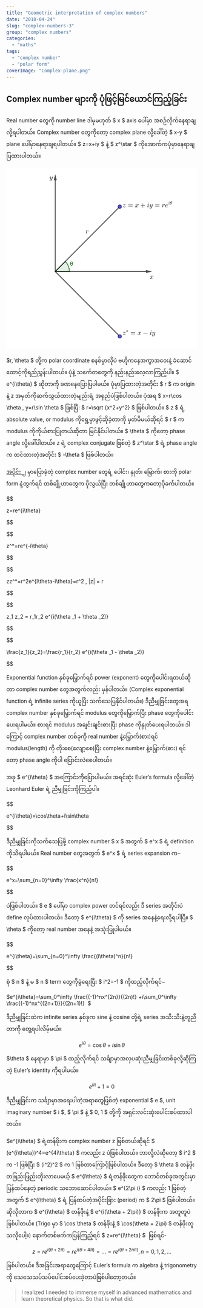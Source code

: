 ```yaml
---
title: "Geometric interpretation of complex numbers"
date: "2018-04-24"
slug: "complex-numbers-3"
group: "complex numbers"
categories:
  - "maths"
tags:
  - "complex number"
  - "polar form"
coverImage: "Complex-plane.png"
---
```


## Complex number များကို ပုံဖြင့်မြင်ယောင်ကြည့်ခြင်း

Real number တွေကို number line ဒါမှမဟုတ် $ x $ axis ပေါ်မှာ အစဉ်လိုက်နေရာချလို့ရပါတယ်။ Complex number တွေကိုတော့ complex plane လို့ခေါ်တဲ့ $ x-y $ plane ပေါ်မှာနေရာချရပါတယ်။ $ z=x+iy $ နဲ့ $ z^\star $ ကိုအောက်ကပုံမှာနေရာချပြထားပါတယ်။

![](images/Complex-plane.png)

$r, \theta $ တို့က polar coordinate စနစ်မှာလိုပဲ ဗဟိုကနေအကွာအဝေးနဲ့ ခံဆောင်ထောင့်ကိုရည်ညွှန်းပါတယ်။ ပုံနဲ့ သ​င်္ကေတတွေကို နည်းနည်းလေ့လာကြည့်ပါ။ $ e^{i\theta} $ ဆိုတာကို ခဏနေပြောပြပါမယ်။ ပုံမှာပြထားတဲ့အတိုင်း $ r $ က origin နဲ့ z အမှတ်ကိုဆက်သွယ်ထားတဲ့မျည်းရဲ့ အရှည်ပဲဖြစ်ပါတယ်။ ပုံအရ $ x=r\cos \theta , y=r\sin \theta $ ဖြစ်ပြီ: $ r=\sqrt {x^2+y^2} $ ဖြစ်ပါတယ်။ $ z $ ရဲ့ absolute value, or modulus ကိုရှေ့မှာဖွင့်ဆိုခဲ့တာကို မှတ်မိမယ်ဆိုရင် $ r $ က modulus ကိုကိုယ်စားပြုတယ်ဆိုတာ မြင်နိုင်ပါတယ်။ $ \theta $ ကိုတော့ phase angle လို့ခေါ်ပါတယ်။ z ရဲ့ complex conjugate ဖြစ်တဲ့ $ z^\star $ ရဲ့ phase angle က ထင်ထားတဲ့အတိုင်း $ -\theta $ ဖြစ်ပါတယ်။

[အပိုင်း ၂](http://theinlinaung.com/complex-numbers-2/) မှာပြောခဲ့တဲ့ complex number တွေရဲ့ ပေါင်း၊ နှုတ်၊ မြှောက်၊ စားကို polar form နဲ့တွက်ရင် တစ်ချို့ဟာတွေက ပိုလွယ်ပြီး တစ်ချို့ဟာတွေကတော့ပိုခက်ပါတယ်။

$$

z=re^{i\theta}


$$

$$

z^*=re^{-i\theta}


$$

$$

zz^*=r^2e^{i\theta-i\theta}=r^2 , |z| = r


$$

$$

z_1 z_2 = r_1r_2 e^{i(\theta _1 + \theta _2)}


$$

$$

\frac{z_1}{z_2}=\frac{r_1}{r_2} e^{i(\theta _1 - \theta _2)}


$$

Exponential function နှစ်ခုမြှောက်ရင် power (exponent) တွေကိုပေါင်းရတယ်ဆိုတာ complex number တွေအတွက်လည်း မှန်ပါတယ်။ (Complex exponential function ရဲ့ infinite series ကိုယူပြီး သက်သေပြနိုင်ပါတယ်။) ဒီညီမျှခြင်းတွေအရ complex number နှစ်ခုမြှောက်ရင် modulus တွေကိုမြှောက်ပြီး phase တွေကိုပေါင်းပေးရပါမယ်။ စားရင် modulus အချင်းချင်းစားပြီး phase ကိုနှုတ်ပေးရပါတယ်။ ဒါကြောင့် complex number တစ်ခုကို real number နဲ့မြှောက်(စား)ရင် modulus(length) ကို တိုးစေ(လျော့စေ)ပြီး complex number နဲ့မြှောက်(စား) ရင်တော့ phase angle ကိုပါ ပြောင်းလဲစေပါတယ်။

အခု $ e^{i\theta} $ အကြောင်းကိုပြောပါမယ်။ အရင်ဆုံး Euler’s formula လို့ခေါ်တဲ့ Leonhard Euler ရဲ့ ညီမျှခြင်းကိုကြည့်ပါ။

$$

e^{i\theta}=\cos\theta+i\sin\theta


$$

ဒီညီမျှခြင်းကိုသက်သေပြဖို့ complex number $ x $ အတွက် $ e^x $ ရဲ့ definition ကိုသိရပါမယ်။ Real number တွေအတွက် $ e^x $ ရဲ့ series expansion က−

$$

e^x=\sum_{n=0}^\infty \frac{x^n}{n!}


$$

ပဲဖြစ်ပါတယ်။ $ e $ ပေါ်မှာ complex power တင်ရင်လည်း ဒီ series အတိုင်းပဲ define လုပ်ထားပါတယ်။ ဒီတော့ $ e^{i\theta} $ ကို series အနေနဲ့ရေးလို့ရပါပြီ။ $ \theta $ ကိုတော့ real number အနေနဲ့ အသုံးပြုပါမယ်။

$$

e^{i\theta}=\sum_{n=0}^\infty \frac{(i\theta)^n}{n!}


$$

စုံ $ n $ နဲ့ မ $ n $ term တွေကိုခွဲရေးပြီး $ i^2=-1 $ ကိုထည့်လိုက်ရင်−

$e^{i\theta}=\sum_0^\infty \frac{(-1)^nx^{2n}}{(2n)!} +i\sum_0^\infty \frac{(-1)^nx^{(2n+1)}}{(2n+1)!}  $

ဒီညီမျှခြင်းထဲက infinite series နှစ်ခုက sine နဲ့ cosine တို့ရဲ့ series အသီးသီးနဲ့တူညီတာကို တွေ့ရပါလိမ့်မယ်။

$$
 e^{i\theta}=\cos \theta+i \sin \theta
$$

$\theta $ နေရာမှာ $ \pi $ ထည့်လိုက်ရင် သင်္ချာမှာအလှပဆုံးညီမျှခြင်းတစ်ခုလို့ဆိုကြတဲ့ Euler’s identity ကိုရပါမယ်။

$$
e^{i\pi}+1=0
$$

ဒီညီမျှခြင်းက သင်္ချာမှာအရေးပါတဲ့အရာတွေဖြစ်တဲ့ exponential $ e $, unit imaginary number $ i $, $ \pi $ နဲ့ $ 0, 1 $ တို့ကို အရှင်းလင်းဆုံးပေါင်းစပ်ထားပါတယ်။

$e^{i\theta} $ ရဲ့တန်ဖိုးက complex number z ဖြစ်တယ်ဆိုရင် $ (e^{i\theta})^4=e^{4i\theta} $ ကလည်း z ပဲဖြစ်ပါတယ်။ ဘာလို့လဲဆိုတော့ $ i^2 $ က -1 ဖြစ်ပြီး $ (i^2)^2 $ က 1 ဖြစ်တာကြောင့်ဖြစ်ပါတယ်။ ဒီတော့ $ \theta $ တန်ဖိုးတဖြည်းဖြည်းတိုးလာပေမယ့် $ e^{i\theta} $ ရဲ့တန်ဖိုးတွေက ဘောင်တစ်ခုအတွင်းမှာ ပြန်ထပ်နေတဲ့ periodic သဘောဆောင်ပါတယ်။ $ e^{2\pi i} $ ကလည်း 1 ဖြစ်တဲ့အတွက် $ e^{i\theta} $ ရဲ့ ပြန်ထပ်တဲ့အပိုင်းခြား (period) က $ 2\pi $ ဖြစ်ပါတယ်။ ဆိုလိုတာက $ e^{i\theta} $ တန်ဖိုးနဲ့ $ e^{i(\theta + 2\pi)} $ တန်ဖိုးက အတူတူပဲဖြစ်ပါတယ်။ (Trigo မှာ $ \cos \theta $ တန်ဖိုးနဲ့ $ \cos(\theta + 2\pi) $ တန်ဖိုးတူသလိုပေါ့။) နောက်တစ်ဖက်ကပြန်ကြည့်ရင် $ z=re^{i\theta} $  ဖြစ်ရင်-

$$
z=re^{i(\theta + 2\pi)}=re^{i(\theta + 4\pi)}=\ldots =re^{i(\theta+2n\pi)}, n=0,1,2,\ldots
$$

ဖြစ်ပါတယ်။ ဒီအခြင်းအရာတွေကြောင့် Euler’s formula က algebra နဲ့ trigonometry ကို သေသေသပ်သပ်ပေါင်းစပ်ပေးခဲ့တာပဲဖြစ်ပါတော့တယ်။

<Blockquote author="Michio Kaku">
I realized I needed to immerse myself in advanced mathematics and learn theoretical physics. So that is what did.
</Blockquote>
